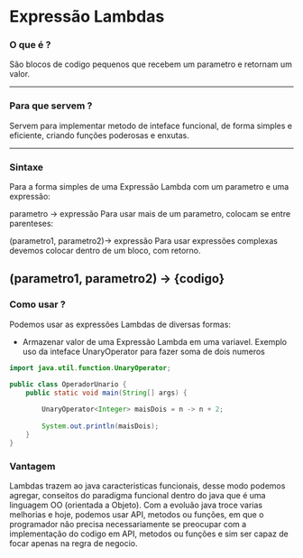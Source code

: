 # Expressão Lambdas

### O que é ?

São blocos de codigo pequenos que recebem um parametro e retornam um valor.

---

### Para que servem ?

Servem para implementar metodo de inteface funcional, de forma simples e eficiente, criando funções poderosas e enxutas.

---

### Sintaxe

Para a forma simples de uma Expressão Lambda com um parametro e uma expressão:

parametro -> expressão
Para usar mais de um parametro, colocam se entre parenteses:

(parametro1, parametro2)-> expressão
Para usar expressões complexas devemos colocar dentro de um bloco, com retorno.

(parametro1, parametro2) -> {codigo}
---

### Como usar ?

Podemos usar as expressões Lambdas de diversas formas:

* Armazenar valor de uma Expressão Lambda em uma variavel. Exemplo uso da inteface UnaryOperator para fazer soma de dois
  numeros

```java
import java.util.function.UnaryOperator;

public class OperadorUnario {
    public static void main(String[] args) {
      
        UnaryOperator<Integer> maisDois = n -> n + 2;
     
        System.out.println(maisDois);
    }
}
```
### Vantagem
Lambdas trazem ao java caracteristicas funcionais, desse modo podemos agregar, conseitos do paradigma funcional dentro do java que é uma linguagem OO (orientada a Objeto). Com a evoluão java troce varias melhorias e hoje, podemos  usar API, metodos ou funções, em que o programador não precisa necessariamente se preocupar com a implementação do codigo em API, metodos ou funções e sim ser capaz de focar apenas na regra de negocio.

